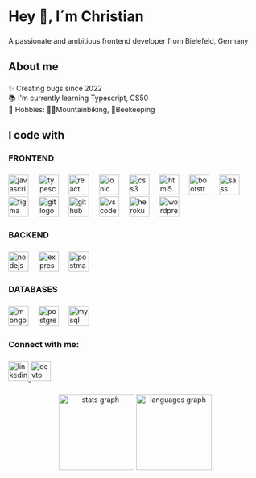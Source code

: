 <h1 align="left">Hey 👋, I´m Christian</h1>

###

<p align="left">A passionate and ambitious frontend developer from Bielefeld, Germany</p>

###

<h2 align="left">About me</h2>

###

<p align="left">✨ Creating bugs since 2022<br>📚 I'm currently learning Typescript, CS50 <br>🎲 Hobbies: 🚵🏻Mountainbiking, 🐝Beekeeping</p>

###

<h2 align="left">I code with</h2>

###

<h3 align="left">FRONTEND</h3>

###

<div align="left">
  <img src="https://skillicons.dev/icons?i=js" height="40" alt="javascript logo"  />
  <img width="12" />
  <img src="https://skillicons.dev/icons?i=ts" height="40" alt="typescript logo"  />
  <img width="12" />
  <img src="https://skillicons.dev/icons?i=react" height="40" alt="react logo"  />
  <img width="12" />
  <img src="https://cdn.jsdelivr.net/gh/devicons/devicon/icons/ionic/ionic-original.svg" height="40" alt="ionic logo"  />
  <img width="12" />
  <img src="https://cdn.jsdelivr.net/gh/devicons/devicon/icons/css3/css3-original.svg" height="40" alt="css3 logo"  />
  <img width="12" />
  <img src="https://skillicons.dev/icons?i=html" height="40" alt="html5 logo"  />
  <img width="12" />
  <img src="https://cdn.jsdelivr.net/gh/devicons/devicon/icons/bootstrap/bootstrap-original.svg" height="40" alt="bootstrap logo"  />
  <img width="12" />
  <img src="https://skillicons.dev/icons?i=sass" height="40" alt="sass logo"  />
  <img width="12" />
  <img src="https://skillicons.dev/icons?i=figma" height="40" alt="figma logo"  />
  <img width="12" />
  <img src="https://skillicons.dev/icons?i=git" height="40" alt="git logo"  />
  <img width="12" />
  <img src="https://skillicons.dev/icons?i=github" height="40" alt="github logo"  />
  <img width="12" />
  <img src="https://skillicons.dev/icons?i=vscode" height="40" alt="vscode logo"  />
  <img width="12" />
  <img src="https://skillicons.dev/icons?i=heroku" height="40" alt="heroku logo"  />
  <img width="12" />
  <img src="https://skillicons.dev/icons?i=wordpress" height="40" alt="wordpress logo"  />
</div>

###

<h3 align="left">BACKEND</h3>

###

<div align="left">
  <img src="https://skillicons.dev/icons?i=nodejs" height="40" alt="nodejs logo"  />
  <img width="12" />
  <img src="https://skillicons.dev/icons?i=express" height="40" alt="express logo"  />
  <img width="12" />
  <img src="https://skillicons.dev/icons?i=postman" height="40" alt="postman logo"  />
</div>

###

<h3 align="left">DATABASES</h3>

###

<div align="left">
  <img src="https://skillicons.dev/icons?i=mongodb" height="40" alt="mongodb logo"  />
  <img width="12" />
  <img src="https://skillicons.dev/icons?i=postgres" height="40" alt="postgresql logo"  />
  <img width="12" />
  <img src="https://skillicons.dev/icons?i=mysql" height="40" alt="mysql logo"  />
</div>

###

<h3 align="left">Connect with me:</h3>

###

<div align="left">
  <a href="https://www.linkedin.com/in/christian-scholtysik/" target="_blank">
    <img src="https://img.shields.io/static/v1?message=LinkedIn&logo=linkedin&label=&color=0077B5&logoColor=white&labelColor=&style=for-the-badge" height="40" alt="linkedin logo"  />
  </a>
  <a href="https://dev.to/christianscholtysik" target="_blank">
    <img src="https://img.shields.io/static/v1?message=dev.to&logo=dev.to&label=&color=0A0A0A&logoColor=white&labelColor=&style=for-the-badge" height="40" alt="devto logo"  />
  </a>
</div>

###

<div align="center">
  <img src="https://github-readme-stats.vercel.app/api?username=christianscholtysik&hide_title=false&hide_rank=false&show_icons=true&include_all_commits=true&count_private=true&disable_animations=false&theme=codeSTACKr&locale=en&hide_border=false&order=1" height="150" alt="stats graph"  />
  <img src="https://github-readme-stats.vercel.app/api/top-langs?username=christianscholtysik&locale=en&hide_title=false&layout=compact&card_width=320&langs_count=6&theme=codeSTACKr&hide_border=false&order=2" height="150" alt="languages graph"  />
</div>

###

<!-- ### <div align="center">I'm Christian</div>


- 🔭 I’m currently looking for new challenges.... 😎

- 🌱 I’m learning MongoDB at the moment

- :bike: Hobbies: mountainbiking and beekeeping:honeybee:

- 📪 Contact: https://www.linkedin.com/in/christian-scholtysik/


<br/>


## My Skill Set


### Frontend
<div align="center">
<img style="margin: 10px" src="https://profilinator.rishav.dev/skills-assets/react-original-wordmark.svg" alt="React" height="75" />
<img style="margin: 10px" src="https://profilinator.rishav.dev/skills-assets/bootstrap-plain.svg" alt="Bootstrap" height="75" />
<img style="margin: 10px" src="https://profilinator.rishav.dev/skills-assets/css3-original-wordmark.svg" alt="CSS3" height="75" />
<img style="margin: 10px" src="https://profilinator.rishav.dev/skills-assets/html5-original-wordmark.svg" alt="HTML5" height="75" />
<img style="margin: 10px" src="https://profilinator.rishav.dev/skills-assets/javascript-original.svg" alt="JavaScript" height="75" />
<img style="margin: 10px" src="https://profilinator.rishav.dev/skills-assets/lightroom.png" alt="Lightroom" height="75" />
<img style="margin: 10px" src="https://profilinator.rishav.dev/skills-assets/photoshop-plain.svg" alt="Photoshop" height="75" />
<img style="margin: 10px" src="https://profilinator.rishav.dev/skills-assets/figma-icon.svg" alt="Figma" height="75" />
<img style="margin: 10px" src="https://profilinator.rishav.dev/skills-assets/wordpress.png" alt="WordPress" height="75" />
<img style="margin: 10px" src="https://profilinator.rishav.dev/skills-assets/git-scm-icon.svg" alt="Git" height="75" />
</div>



### Backend
<div align="center">
<img style="margin: 10px" src="https://profilinator.rishav.dev/skills-assets/nodejs-original-wordmark.svg" alt="Node.js" height="75" />
<img style="margin: 10px" src="https://profilinator.rishav.dev/skills-assets/express-original-wordmark.svg" alt="Express.js" height="75" />
</div>



### Databases
<div align="center">
<img style="margin: 10px" src="https://profilinator.rishav.dev/skills-assets/mysql-original-wordmark.svg" alt="MySQL" height="75" />
<img style="margin: 10px" src="https://profilinator.rishav.dev/skills-assets/mongodb-original-wordmark.svg" alt="MongoDB" height="75" />
<img style="margin: 10px" src="https://profilinator.rishav.dev/skills-assets/postgresql-original-wordmark.svg" alt="PostgreSQL" height="75" />
</div>

<br/>

 ![Top Langs](https://github-readme-stats.vercel.app/api/top-langs/?username=christianscholtysik&langs_count=8&layout=compact&theme=vision-friendly-dark)

![GitHub Streak](https://github-readme-streak-stats.herokuapp.com/?user=christianscholtysik&theme=highcontrast)

## Connect with me
<div align="center">
<a href="https://github.com/ChristianScholtysik" target="_blank">
<img src=https://img.shields.io/badge/github-%2324292e.svg?&style=for-the-badge&logo=github&logoColor=white alt=github style="margin-bottom: 5px;" />
</a>
<a href="https://www.linkedin.com/in/christian-scholtysik/" target="_blank">
<img src=https://img.shields.io/badge/linkedin-%231E77B5.svg?&style=for-the-badge&logo=linkedin&logoColor=white alt=linkedin style="margin-bottom: 5px;" />
</a>
<a href="https://dev.to/christianscholtysik" target="_blank">
<img src=https://img.shields.io/badge/dev.to-%2308090A.svg?&style=for-the-badge&logo=dev.to&logoColor=white alt=devto style="margin-bottom: 5px;" />
</a>
</div>


<br/>


## Github Stats
<div align="center"><img src="https://github-readme-stats.vercel.app/api?username=ChristianScholtysik&show_icons=true&count_private=true&hide_border=true" align="center" /></div>

<br/>

<div align="center">
<img src="https://komarev.com/ghpvc/?username=rishavanand&&style=flat-square" align="center" />
</div>

<br />

----
<div align="center">Generated using <a href="https://profilinator.rishav.dev/" target="_blank">Github Profilinator</a></div> -->

